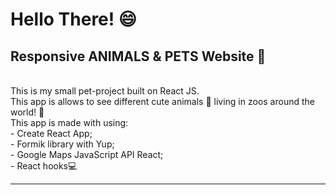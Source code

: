 # Hello There! 😄
## Responsive ANIMALS & PETS Website 🦓

<br>
This is my small pet-project built on React JS.<br>
This app is allows to see different cute animals 🐼 living in zoos around the world! 🦁<br>
This app is made with using: <br>
- Create React App;<br>
- Formik library with Yup;<br>
- Google Maps JavaScript API React;<br>
- React hooks💻<br>

-----------------------------
